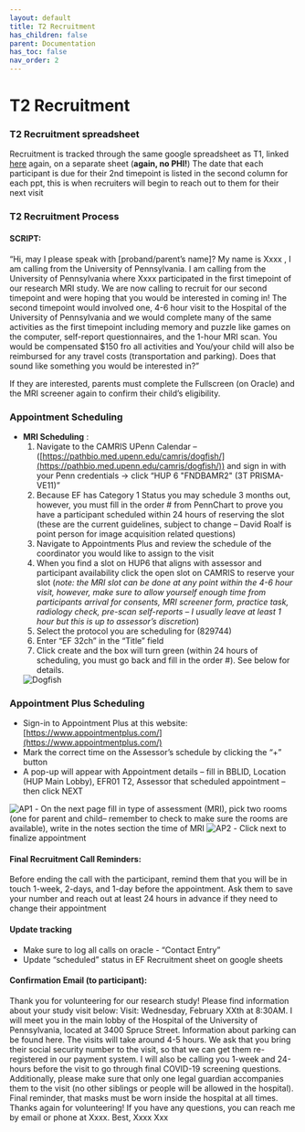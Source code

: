 ```yaml
---
layout: default
title: T2 Recruitment
has_children: false
parent: Documentation
has_toc: false
nav_order: 2
---
```


# T2 Recruitment 

###  T2 Recruitment spreadsheet 
Recruitment is tracked through the same google spreadsheet as T1, linked [here](https://docs.google.com/spreadsheets/d/1--lPUcN_37AOvfCDpvxeiUMOdE6TyYVp4I-csQf8odo/edit#gid=37038768) again, on a separate sheet (**again, no PHI!**)
The date that each participant is due for their 2nd timepoint is listed in the second column for each ppt, this is when recruiters will begin to reach out to them for their next visit

### T2 Recruitment Process
#### **SCRIPT**:
 “Hi, may I please speak with [proband/parent’s name]?  My name is Xxxx , I am calling from the University of Pennsylvania. 
I am calling from the University of Pennsylvania where Xxxx participated in the first timepoint of our research MRI study. We are now calling to recruit for our second timepoint and were hoping that you would be interested in coming in! The second timepoint would involved one, 4-6 hour visit to the Hospital of the University of Pennsylvania and we would complete many of the same activities as the first timepoint including memory and puzzle like games on the computer, self-report questionnaires, and the 1-hour MRI scan. You would be compensated $150 fro all activities and You/your child will also be reimbursed for any travel costs (transportation and parking). Does that sound like something you would be interested in?”

If they are interested, parents must complete the Fullscreen (on Oracle) and the MRI screener again to confirm their child’s eligibility.

### Appointment Scheduling
- **MRI Scheduling** :
    1. Navigate to the CAMRIS UPenn Calendar – ([https://pathbio.med.upenn.edu/camris/dogfish/](https://pathbio.med.upenn.edu/camris/dogfish/)) and sign in with your Penn credentials → click “HUP 6 "FNDBAMR2" (3T PRISMA-VE11)”
    2. Because EF has Category 1 Status you may schedule 3 months out, however, you must fill in the order # from PennChart to prove you have a participant scheduled within 24 hours of reserving the slot (these are the current guidelines, subject to change – David Roalf is point person for image acquisition related questions)
    3. Navigate to Appointments Plus and review the schedule of the coordinator you would like to assign to the visit
    4. When you find a slot on HUP6 that aligns with assessor and participant availability click the open slot on CAMRIS to reserve your slot (_note: the MRI slot can be done at any point within the 4-6 hour visit, however, make sure to allow yourself enough time from participants arrival for consents, MRI screener form, practice task, radiology check, pre-scan self-reports – I usually leave at least 1 hour but this is up to assessor’s discretion_)
    5. Select the protocol you are scheduling for (829744)
    6. Enter “EF 32ch” in the “Title” field
    7. Click create and the box will turn green (within 24 hours of scheduling, you must go back and fill in the order #). See below for details. 
     <img src="/executivefunction/assets/images/EF7.png" alt="Dogfish"> 


### Appointment Plus Scheduling
- Sign-in to Appointment Plus at this website: [https://www.appointmentplus.com/](https://www.appointmentplus.com/)
- Mark the correct time on the Assessor’s schedule by clicking the “+” button
- A pop-up will appear with Appointment details – fill in BBLID, Location (HUP Main Lobby), EFR01 T2, Assessor that scheduled appointment – then click NEXT
<img src="/executivefunction/assets/images/EF8.png" alt="AP1"> 
- On the next page fill in type of assessment (MRI), pick two rooms (one for parent and child– remember to check to make sure the rooms are available), write in the notes section the time of MRI
<img src="/executivefunction/assets/images/EF9.png" alt="AP2"> 
- Click next to finalize appointment

#### Final Recruitment Call Reminders:
Before ending the call with the participant, remind them that you will be in touch 1-week, 2-days, and 1-day before the appointment. Ask them
to save your number and reach out at least 24 hours in advance if they need to change their appointment 

#### Update tracking
- Make sure to log all calls on oracle - “Contact Entry”
- Update “scheduled” status in EF Recruitment sheet on google sheets

#### **Confirmation Email (to participant)**:

Thank you for volunteering for our research study! Please find information about your study visit below: 
Visit: Wednesday, February XXth at 8:30AM.
I will meet you in the main lobby of the Hospital of the University of Pennsylvania, located at 3400 Spruce Street. Information about parking can be found here. The visits will take around 4-5 hours. We ask that you bring their social security number to the visit, so that we can get them re-registered in our payment system. 
I will also be calling you 1-week and 24-hours before the visit to go through final COVID-19 screening questions. Additionally, please make sure that only one legal guardian accompanies them to the visit (no other siblings or people will be allowed in the hospital). Final reminder, that masks must be worn inside the hospital at all times. 
Thanks again for volunteering!  If you have any questions, you can reach me by email or phone at Xxxx.
Best,
Xxxx Xxx

